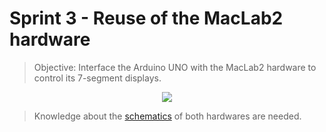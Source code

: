 # Sprint 3 - Reuse of the MacLab2 hardware
> Objective: Interface the Arduino UNO with the MacLab2 hardware to control its 7-segment displays.

<p align="center">
        <img src="https://i.imgur.com/ru65Yxz.png"
             ">
    </a>
</p>

> Knowledge about the [schematics](https://imgur.com/a/hs5GSX9) of both hardwares are needed.
